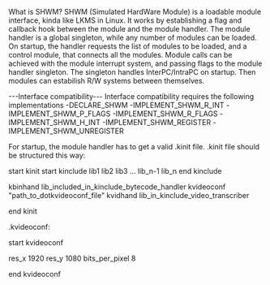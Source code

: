 What is SHWM?
SHWM (Simulated HardWare Module) is a loadable module interface, kinda like LKMS in Linux.
It works by establishing a flag and callback hook between the module and the module handler.
The module handler is a global singleton, while any number of modules can be loaded.
On startup, the handler requests the list of modules to be loaded, and a control module, that connects all the modules.
Module calls can be achieved with the module interrupt system, and passing flags to the module handler singleton.
The singleton handles InterPC/IntraPC on startup. Then modules can estabilish R/W systems between themselves.

---Interface compatibility---
Interface compatibility requires the following implementations
-DECLARE_SHWM
-IMPLEMENT_SHWM_R_INT
-IMPLEMENT_SHWM_P_FLAGS
-IMPLEMENT_SHWM_R_FLAGS
-IMPLEMENT_SHWM_H_INT
-IMPLEMENT_SHWM_REGISTER 
-IMPLEMENT_SHWM_UNREGISTER

For startup, the module handler has to get a valid .kinit file.
.kinit file should be structured this way:

start kinit
start kinclude
lib1
lib2
lib3
...
lib_n-1
lib_n
end kinclude

kbinhand lib_included_in_kinclude_bytecode_handler
kvideoconf "path_to_dotkvideoconf_file"
kvidhand lib_in_kinclude_video_transcriber

end kinit

.kvideoconf:

start kvideoconf

res_x 1920
res_y 1080
bits_per_pixel 8

end kvideoconf
